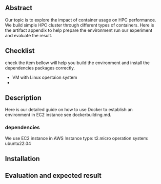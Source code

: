 ## Abstract

Our topic is to explore the impact of container usage on HPC performance. We build simple HPC cluster through different types of containers. Here is the artifact appendix to help prepare the environment run our experiment and evaluate the result.

## Checklist

check the item bellow will help you build the environment and install the dependencies packages correctly.

- VM with Linux opertaion system
- 

## Description

Here is our detailed guide on how to use Docker to establish an environment in EC2 instance see dockerbuilding.md.

### dependencies
We use EC2 instance in AWS
Instance type: t2.micro
operation system: ubuntu22.04


## Installation

## Evaluation and expected result